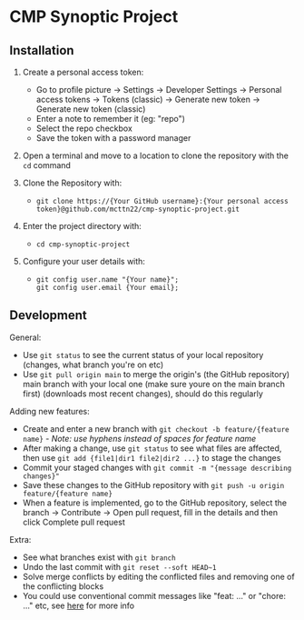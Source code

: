 # CMP Synoptic Project

## Installation

1. Create a personal access token:

    - Go to profile picture -> Settings -> Developer Settings -> Personal access tokens -> Tokens (classic) -> Generate new token -> Generate new token (classic)
    - Enter a note to remember it (eg: "repo")
    - Select the repo checkbox
    - Save the token with a password manager

2. Open a terminal and move to a location to clone the repository with the ```cd``` command

3. Clone the Repository with:

    - ```
      git clone https://{Your GitHub username}:{Your personal access token}@github.com/mcttn22/cmp-synoptic-project.git
      ```

4. Enter the project directory with:

    - ```
      cd cmp-synoptic-project
      ```

5. Configure your user details with:

    - ```
      git config user.name "{Your name}";
      git config user.email {Your email};
      ```

## Development

General:
- Use ```git status``` to see the current status of your local repository (changes, what branch you're on etc)
- Use ```git pull origin main``` to merge the origin's (the GitHub repository) main branch with your local one (make sure youre on the main branch first) (downloads most recent changes), should do this regularly

Adding new features:
- Create and enter a new branch with ```git checkout -b feature/{feature name}``` *- Note: use hyphens instead of spaces for feature name*
- After making a change, use ```git status``` to see what files are affected, then use ```git add {file1|dir1 file2|dir2 ...}``` to stage the changes
- Commit your staged changes with ```git commit -m "{message describing changes}"```
- Save these changes to the GitHub repository with ```git push -u origin feature/{feature name}```
- When a feature is implemented, go to the GitHub repository, select the branch -> Contribute -> Open pull request, fill in the details and then click Complete pull request

Extra:
- See what branches exist with ```git branch```
- Undo the last commit with ```git reset --soft HEAD~1```
- Solve merge conflicts by editing the conflicted files and removing one of the conflicting blocks
- You could use conventional commit messages like "feat: ..." or "chore: ..." etc, see [here](https://www.conventionalcommits.org/en/v1.0.0/) for more info
